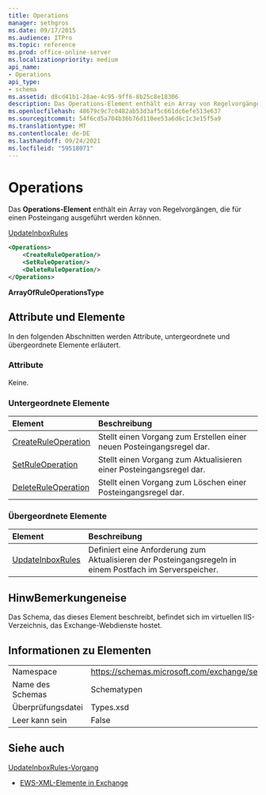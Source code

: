 ```yaml
---
title: Operations
manager: sethgros
ms.date: 09/17/2015
ms.audience: ITPro
ms.topic: reference
ms.prod: office-online-server
ms.localizationpriority: medium
api_name:
- Operations
api_type:
- schema
ms.assetid: d8cd41b1-28ae-4c95-9ff6-8b25c8e18306
description: Das Operations-Element enthält ein Array von Regelvorgängen, die für einen Posteingang ausgeführt werden können.
ms.openlocfilehash: 48679c9c7c0482ab53d3af5c661dc6efe513e637
ms.sourcegitcommit: 54f6cd5a704b36b76d110ee53a6d6c1c3e15f5a9
ms.translationtype: MT
ms.contentlocale: de-DE
ms.lasthandoff: 09/24/2021
ms.locfileid: "59518071"
---
```

# <a name="operations"></a>Operations

Das **Operations-Element** enthält ein Array von Regelvorgängen, die für einen Posteingang ausgeführt werden können. 
  
[UpdateInboxRules](updateinboxrules.md)
  
```XML
<Operations>
    <CreateRuleOperation/>
    <SetRuleOperation/>
    <DeleteRuleOperation/>
</Operations>
```

 **ArrayOfRuleOperationsType**
## <a name="attributes-and-elements"></a>Attribute und Elemente

In den folgenden Abschnitten werden Attribute, untergeordnete und übergeordnete Elemente erläutert.
  
### <a name="attributes"></a>Attribute

Keine.
  
### <a name="child-elements"></a>Untergeordnete Elemente

|**Element**|**Beschreibung**|
|:-----|:-----|
|[CreateRuleOperation](createruleoperation.md) <br/> |Stellt einen Vorgang zum Erstellen einer neuen Posteingangsregel dar.  <br/> |
|[SetRuleOperation](setruleoperation.md) <br/> |Stellt einen Vorgang zum Aktualisieren einer Posteingangsregel dar.  <br/> |
|[DeleteRuleOperation](deleteruleoperation.md) <br/> |Stellt einen Vorgang zum Löschen einer Posteingangsregel dar.  <br/> |
   
### <a name="parent-elements"></a>Übergeordnete Elemente

|**Element**|**Beschreibung**|
|:-----|:-----|
|[UpdateInboxRules](updateinboxrules.md) <br/> |Definiert eine Anforderung zum Aktualisieren der Posteingangsregeln in einem Postfach im Serverspeicher.  <br/> |
   
## <a name="remarks"></a>HinwBemerkungeneise

Das Schema, das dieses Element beschreibt, befindet sich im virtuellen IIS-Verzeichnis, das Exchange-Webdienste hostet.
  
## <a name="element-information"></a>Informationen zu Elementen

|||
|:-----|:-----|
|Namespace  <br/> |https://schemas.microsoft.com/exchange/services/2006/types  <br/> |
|Name des Schemas  <br/> |Schematypen  <br/> |
|Überprüfungsdatei  <br/> |Types.xsd  <br/> |
|Leer kann sein  <br/> |False  <br/> |
   
## <a name="see-also"></a>Siehe auch



[UpdateInboxRules-Vorgang](updateinboxrules-operation.md)


- [EWS-XML-Elemente in Exchange](ews-xml-elements-in-exchange.md)

